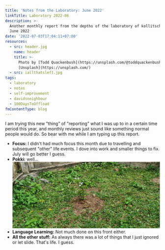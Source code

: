 ```yaml
---
title: 'Notes from the Laboratory: June 2022'
linkTitle: Laboratory 2022-06
description: >-
  Another monthly report from the depths of the laboratory of kollitsch.den -
  June 2022
date: '2022-07-03T17:04:11+07:00'
resources:
  - src: header.jpg
    name: header
    title: >-
      Photo by [Todd Quackenbush](https://unsplash.com/@toddquackenbush) via
      [Unsplash](https://unsplash.com/)
  - src: iallthatsleft.jpg
tags:
  - laboratory
  - notes
  - self-improvement
  - davidsneighbour
  - 100DaysToOffload
fmContentType: blog
---
```


I am trying this new "thing" of "reporting" what I was up to in a certain time period this year, and monthly reviews just sound like something normal people would do. So bear with me while I am typing up this report.

- **Focus:** I didn't had much focus this month due to travelling and subsequent "other" life events. I dove into work and smaller things to fix. July will go better I guess.
- **Pokki:** well…
  ![All that's left](iallthatsleft.jpg)
- **Language Learning:** Not much done on this front either.
- **All the other stuff:** As always there was a lot of things that I just ignored or let slide. That's life. I guess.
